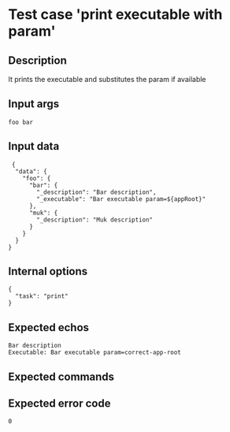 # Test case 'print executable with param'

## Description

It prints the executable and substitutes the param if available

## Input args

    foo bar

## Input data

     {
      "data": {
        "foo": {
          "bar": {
            "_description": "Bar description",
            "_executable": "Bar executable param=${appRoot}"
          },
          "muk": {
            "_description": "Muk description"
          }
        }
      }
    }

## Internal options

    {
      "task": "print"
    }

## Expected echos

    Bar description
    Executable: Bar executable param=correct-app-root

## Expected commands

## Expected error code

    0
